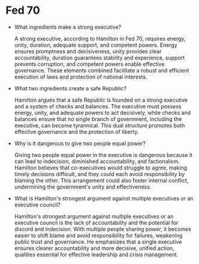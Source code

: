 # Fed 70

- What ingredients make a strong executive?

    A strong executive, according to Hamilton in Fed 70, requires energy, unity, duration, adequate support, and competent powers. Energy ensures promptness and decisiveness, unity provides clear accountability, duration guarantees stability and experience, support prevents corruption, and competent powers enable effective governance. These elements combined facilitate a robust and efficient execution of laws and protection of national interests.

- What two ingredients create a safe Republic?

    Hamilton argues that a safe Republic is founded on a strong executive and a system of checks and balances. The executive must possess energy, unity, and adequate powers to act decisively, while checks and balances ensure that no single branch of government, including the executive, can become tyrannical. This dual structure promotes both effective governance and the protection of liberty.

- Why is it dangerous to give two people equal power?

    Giving two people equal power in the executive is dangerous because it can lead to indecision, diminished accountability, and factionalism. Hamilton believes that co-executives would struggle to agree, making timely decisions difficult, and they could each avoid responsibility by blaming the other. This arrangement could also foster internal conflict, undermining the government's unity and effectiveness.

- What is Hamilton's strongest argument against multiple executives or an executive council?

    Hamilton's strongest argument against multiple executives or an executive council is the lack of accountability and the potential for discord and indecision. With multiple people sharing power, it becomes easier to shift blame and avoid responsibility for failures, weakening public trust and governance. He emphasizes that a single executive ensures clearer accountability and more decisive, unified action, qualities essential for effective leadership and crisis management.